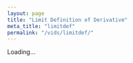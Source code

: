 ```yaml
---
layout: page
title: "Limit Definition of Derivative"
meta_title: "limitdef"
permalink: "/vids/limitdef/"
---
```



<html>
<head>
<script>

function setCookie(cname,cvalue,exdays) {
    var d = new Date();
    d.setTime(d.getTime() + (exdays*24*60*60*1000));
    var expires = "expires=" + d.toGMTString();
    document.cookie = cname + "=" + cvalue + ";" + expires + ";path=/";
}

function getCookie(cname) {
    var name = cname + "=";
    var decodedCookie = decodeURIComponent(document.cookie);
    var ca = decodedCookie.split(';');
    for(var i = 0; i < ca.length; i++) {
        var c = ca[i];
        while (c.charAt(0) == ' ') {
            c = c.substring(1);
        }
        if (c.indexOf(name) == 0) {
            return c.substring(name.length, c.length);
        }
    }
    return "";
}

function checkCookie() {
    var vidchoice=getCookie("limitdef");
    if (vidchoice==1){window.location.href = "https://ximera.osu.edu/calcvids2019/in/c/limitdef";}
    else if (vidchoice==2){window.location.href = "https://ximera.osu.edu/calcvids2019/in/o/limitdef";}
    else if (vidchoice==3){window.location.href = "https://ximera.osu.edu/calcvids2019/in/v/limitdef";}
    else if (vidchoice==4){window.location.href = "https://ximera.osu.edu/calcvids2019/nin/c/limitdef";}
    else if (vidchoice==5){window.location.href = "https://ximera.osu.edu/calcvids2019/nin/o/limitdef";}
    else if (vidchoice==6){window.location.href = "https://ximera.osu.edu/calcvids2019/nin/v/limitdef";}
    else {
      var forwardchoice=Math.random();
      if (forwardchoice <= (1/6) ){
        setCookie("limitdef", 1, 365);
        checkCookie();
        }
      else if (forwardchoice <= (2/6) ){
        setCookie("limitdef", 2, 365);
        checkCookie();
        }
      else if (forwardchoice <= (3/6) ){
        setCookie("limitdef", 3, 365);
        checkCookie();
        }
        else if (forwardchoice <= (4/6) ){
          setCookie("limitdef", 4, 365);
          checkCookie();
          }
          else if (forwardchoice <= (5/6) ){
            setCookie("limitdef", 5, 365);
            checkCookie();
            }
      else {
        setCookie("limitdef", 6, 365);
        checkCookie();
        }
      }
}



</script>
</head>
<body onload="checkCookie()">
Loading...
</body>
</html>
